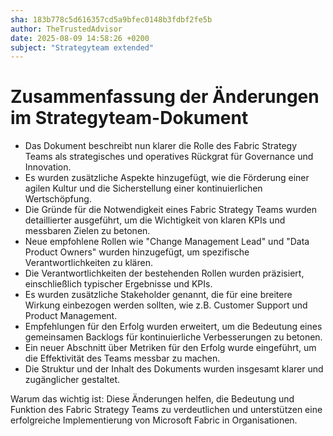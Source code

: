 ```yaml
---
sha: 183b778c5d616357cd5a9bfec0148b3fdbf2fe5b
author: TheTrustedAdvisor
date: 2025-08-09 14:58:26 +0200
subject: "Strategyteam extended"
---
```


  # Zusammenfassung der Änderungen im Strategyteam-Dokument

- Das Dokument beschreibt nun klarer die Rolle des Fabric Strategy Teams als strategisches und operatives Rückgrat für Governance und Innovation.
- Es wurden zusätzliche Aspekte hinzugefügt, wie die Förderung einer agilen Kultur und die Sicherstellung einer kontinuierlichen Wertschöpfung.
- Die Gründe für die Notwendigkeit eines Fabric Strategy Teams wurden detaillierter ausgeführt, um die Wichtigkeit von klaren KPIs und messbaren Zielen zu betonen.
- Neue empfohlene Rollen wie "Change Management Lead" und "Data Product Owners" wurden hinzugefügt, um spezifische Verantwortlichkeiten zu klären.
- Die Verantwortlichkeiten der bestehenden Rollen wurden präzisiert, einschließlich typischer Ergebnisse und KPIs.
- Es wurden zusätzliche Stakeholder genannt, die für eine breitere Wirkung einbezogen werden sollten, wie z.B. Customer Support und Product Management.
- Empfehlungen für den Erfolg wurden erweitert, um die Bedeutung eines gemeinsamen Backlogs für kontinuierliche Verbesserungen zu betonen.
- Ein neuer Abschnitt über Metriken für den Erfolg wurde eingeführt, um die Effektivität des Teams messbar zu machen.
- Die Struktur und der Inhalt des Dokuments wurden insgesamt klarer und zugänglicher gestaltet.

Warum das wichtig ist: Diese Änderungen helfen, die Bedeutung und Funktion des Fabric Strategy Teams zu verdeutlichen und unterstützen eine erfolgreiche Implementierung von Microsoft Fabric in Organisationen.
